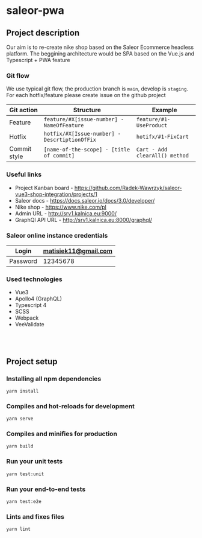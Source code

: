 # saleor-pwa

## Project description
Our aim is to re-create nike shop based on the Saleor Ecommerce headless platform. The beggining architecture would be SPA based on the Vue.js and Typescript + PWA feature

### Git flow
We use typical git flow, the production branch is `main`, develop is `staging`. For each hotfix/feature please create issue on the github project

| Git action | Structure | Example |
| --- | --- | --- |
| Feature | `feature/#X[issue-number] - NameOfFeature` | `feature/#1-UseProduct` |
| Hotfix | `hotfix/#X[Issue-number] - DescrtiptionOfFix` | `hotifx/#1-FixCart` |
| Commit style | `[name-of-the-scope] - [title of commit]` | `Cart - Add clearAll() method` |

### Useful links
- Project Kanban board - https://github.com/Radek-Wawrzyk/saleor-vue3-shop-integration/projects/1
- Saleor docs - https://docs.saleor.io/docs/3.0/developer/
- Nike shop - https://www.nike.com/pl
- Admin URL - http://srv1.kalnica.eu:9000/
- GraphQl API URL - http://srv1.kalnica.eu:8000/graphql/

### Saleor online instance credentials
| Login | matisiek11@gmail.com |
| --- | --- |
| Password | 12345678 |


### Used technologies
- Vue3
- Apollo4 (GraphQL)
- Typescript 4
- SCSS
- Webpack
- VeeValidate
 
<br/><br/>

## Project setup

### Installing all npm dependencies
```
yarn install
```

### Compiles and hot-reloads for development
```
yarn serve
```

### Compiles and minifies for production
```
yarn build
```

### Run your unit tests
```
yarn test:unit
```

### Run your end-to-end tests
```
yarn test:e2e
```

### Lints and fixes files
```
yarn lint
```
